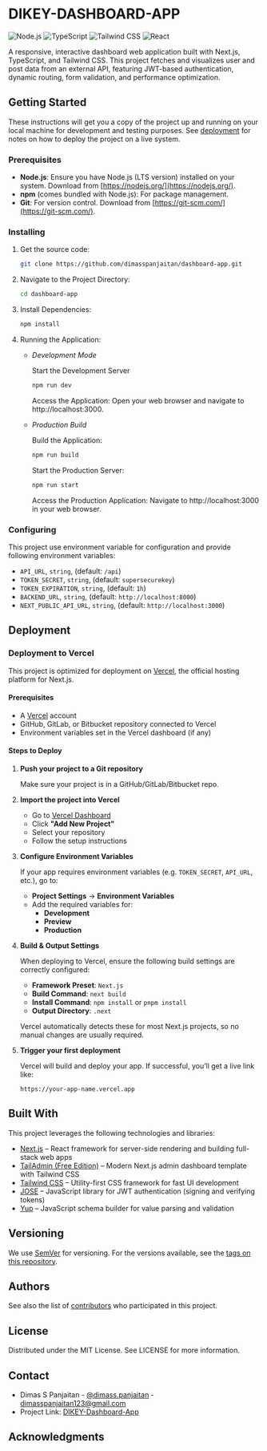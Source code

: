 # DIKEY-DASHBOARD-APP

![Node.js](https://img.shields.io/badge/Node.js-339933?style=flat&logo=node.js&logoColor=white)
![TypeScript](https://img.shields.io/badge/TypeScript-3178C6?style=flat&logo=typescript&logoColor=white)
![Tailwind CSS](https://img.shields.io/badge/Tailwind_CSS-06B6D4?style=flat&logo=tailwind-css&logoColor=white)
![React](https://img.shields.io/badge/TypeScript-3178C6?style=flat&logo=typescript&logoColor=white)

A responsive, interactive dashboard web application built with Next.js, TypeScript, and Tailwind CSS. This project fetches and visualizes user and post data from an external API, featuring JWT-based authentication, dynamic routing, form validation, and performance optimization.

## Getting Started

These instructions will get you a copy of the project up and running on your local machine for development and testing purposes. See [deployment](#deployment) for notes on how to deploy the project on a live system.

### Prerequisites

* **Node.js**: Ensure you have Node.js (LTS version) installed on your system. Download from [https://nodejs.org/](https://nodejs.org/).
* **npm** (comes bundled with Node.js): For package management.
* **Git**: For version control. Download from [https://git-scm.com/](https://git-scm.com/).

### Installing

1. Get the source code:

    ```sh
    git clone https://github.com/dimasspanjaitan/dashboard-app.git
    ```

2. Navigate to the Project Directory:

    ```sh
    cd dashboard-app
    ```

3. Install Dependencies:

    ```sh
    npm install
    ```

4. Running the Application:

    - *Development Mode*

        Start the Development Server

        ```sh
        npm run dev    
        ```

        Access the Application: Open your web browser and navigate to http://localhost:3000.

    - *Production Build*

        Build the Application:

        ```sh
        npm run build
        ```
        Start the Production Server:

        ```sh
        npm run start
        ```

        Access the Production Application: Navigate to http://localhost:3000 in your web browser.


### Configuring

This project use environment variable for configuration and provide following environment
variables:

- `API_URL`, `string`, (default: `/api`)
- `TOKEN_SECRET`, `string`, (default: `supersecurekey`)
- `TOKEN_EXPIRATION`, `string`, (default: `1h`)
- `BACKEND_URL`, `string`, (default: `http://localhost:8000`)
- `NEXT_PUBLIC_API_URL`, `string`, (default: `http://localhost:3000`)

## Deployment

### Deployment to Vercel

This project is optimized for deployment on [Vercel](https://vercel.com/), the official hosting platform for Next.js.

#### Prerequisites

- A [Vercel](https://vercel.com/signup) account
- GitHub, GitLab, or Bitbucket repository connected to Vercel
- Environment variables set in the Vercel dashboard (if any)

#### Steps to Deploy

1. **Push your project to a Git repository**

   Make sure your project is in a GitHub/GitLab/Bitbucket repo.

2. **Import the project into Vercel**

   - Go to [Vercel Dashboard](https://vercel.com/dashboard)
   - Click **"Add New Project"**
   - Select your repository
   - Follow the setup instructions

3. **Configure Environment Variables**

   If your app requires environment variables (e.g. `TOKEN_SECRET`, `API_URL`, etc.), go to:

   - **Project Settings** → **Environment Variables**
   - Add the required variables for:
     - **Development**
     - **Preview**
     - **Production**

4. **Build & Output Settings**

   When deploying to Vercel, ensure the following build settings are correctly configured:

    - **Framework Preset**: `Next.js`
    - **Build Command**: `next build`
    - **Install Command**: `npm install` or `pnpm install`
    - **Output Directory**: `.next`

    Vercel automatically detects these for most Next.js projects, so no manual changes are usually required.

5. **Trigger your first deployment**

    Vercel will build and deploy your app.
    If successful, you’ll get a live link like:

    ```https://your-app-name.vercel.app```

## Built With

This project leverages the following technologies and libraries:

- [Next.js](https://nextjs.org/) – React framework for server-side rendering and building full-stack web apps
- [TailAdmin (Free Edition)](https://github.com/TailAdmin/free-nextjs-admin-dashboard) – Modern Next.js admin dashboard template with Tailwind CSS
- [Tailwind CSS](https://tailwindcss.com/) – Utility-first CSS framework for fast UI development
- [JOSE](https://github.com/panva/jose) – JavaScript library for JWT authentication (signing and verifying tokens)
- [Yup](https://github.com/jquense/yup) – JavaScript schema builder for value parsing and validation

## Versioning

We use [SemVer](http://semver.org/) for versioning. For the versions available, see the [tags on this repository](https://github.com/dimasspanjaitan/dashboard-app/tags).

## Authors

See also the list of [contributors](https://github.com/dimasspanjaitan/dashboard-app/graphs/contributors) who participated in this project.

## License

Distributed under the MIT License. See LICENSE for more information.

## Contact

- Dimas S Panjaitan - [@dimass.panjaitan](https://instagram.com/dimass.panjaitan) - dimasspanjaitan123@gmail.com
- Project Link: [DIKEY-Dashboard-App](https://github.com/dimasspanjaitan/dashboard-app.git)

## Acknowledgments